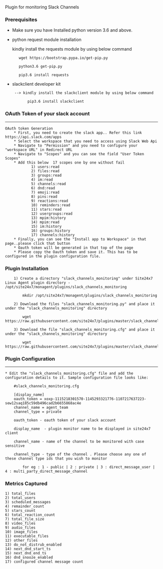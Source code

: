 Plugin for monitoring Slack Channels

### Prerequisites

* Make sure you have Installed python version 3.6 and above.

* python request module installation
     
    kindly install the requests module by using below command
 
         wget https://bootstrap.pypa.io/get-pip.py
	    
         python3.6 get-pip.py 
         
         pip3.6 install requests
       

* slackclient developer kit
       
       --> kindly install the slackclient module by using below command

             pip3.6 install slackclient

### OAuth Token of your slack account
---
    OAuth token Generation
        * First, you need to create the slack app.. Refer this link  https://api.slack.com/apps 
        * Select the workspace that you need to access using Slack Web Api
        * Navigate to "Permission" and you need to configure your "workspace URL" in Redirect URL
        * Navigate to "Scopes" and you can see the field "User Token Scopes"
        * Add this below  17 scopes one by one without fail
                1) users:read
                2) files:read
                3) groups:read
                4) im:read
                5) channels:read
                6) dnd:read
                7) emoji:read
                8) pins:read
                9) reactions:read
                10) reminders:read
                11) stars:read
                12) usergroups:read
                13) mpim:history
                14) mpim:read
                15) im:history
                16) groups:history
                17) channels:history
        * Finally, you can see the "Install app to Workspace" in that page..please click that button
        * Oauth token will be generated in that top of the page
        * Please copy the Oauth token and save it. This has to be configured in the plugin configuration file.

### Plugin Installation 

      	1) Create a directory "slack_channels_monitoring" under Site24x7 Linux Agent plugin directory - /opt/site24x7/monagent/plugins/slack_channels_monitoring
            
            mkdir /opt/site24x7/monagent/plugins/slack_channels_monitoring

	    2) Download the files "slack_channels_monitoring.py" and place it under the "slack_channels_monitoring" directory

		    wget https://raw.githubusercontent.com/site24x7/plugins/master/slack_channels_monitoring/slack_channels_monitoring.py

        3) Download the file "slack_channels_monitoring.cfg" and place it under the "slack_channels_monitoring" directory

            wget https://raw.githubusercontent.com/site24x7/plugins/master/slack_channels_monitoring/slack_channels_monitoring.cfg

### Plugin Configuration
---

    * Edit the "slack_channels_monitoring.cfg" file and add the configuration details to it. Sample configuration file looks like: 
    
        #slack_channels_monitoring.cfg

        [display_name]
        oauth_token = xoxp-1115218301570-1145293321776-1107217637223-sew12saq185c59db496cad2b6655868ac4e
        channel_name = agent_team
        channel_type = private

        oauth_token - oauth token of your slack account
         
        display_name  - plugin monitor name to be displayed in site24x7 client

        channel_name - name of the channel to be monitored with case sensitive

        channel_type - type of the channel . Please choose any one of these channel type ids that you wish to monitor 
        
            for eg : 1 - public | 2 : private | 3 : direct_message_user | 4 : multi_party_direct_message_channel
    
### Metrics Captured
    1) total_files
    2) total_users
    3) scheduled_messages
    4) remainder_count
    5) stars_count
    6) total_reaction_count
    7) total_file_size
    8) video_files
    9) audio_files
    10) image_files
    11) executable_files
    12) other_files
    13) do_not_distrub_enabled
    14) next_dnd_start_ts
    15) next_dnd_end_ts
    16) dnd_snooze_enabled
    17) configured channel message count
    
